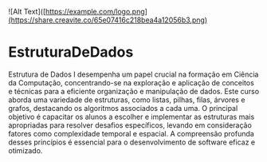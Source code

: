 ![Alt Text]([https://example.com/logo.png](https://share.creavite.co/65e07416c218bea4a12056b3.png)


# EstruturaDeDados


Estrutura de Dados I desempenha um papel crucial na formação em Ciência da Computação, concentrando-se na exploração e aplicação de conceitos e técnicas para a eficiente organização e manipulação de dados. Este curso aborda uma variedade de estruturas, como listas, pilhas, filas, árvores e grafos, destacando os algoritmos associados a cada uma. O principal objetivo é capacitar os alunos a escolher e implementar as estruturas mais apropriadas para resolver desafios específicos, levando em consideração fatores como complexidade temporal e espacial. A compreensão profunda desses princípios é essencial para o desenvolvimento de software eficaz e otimizado.
